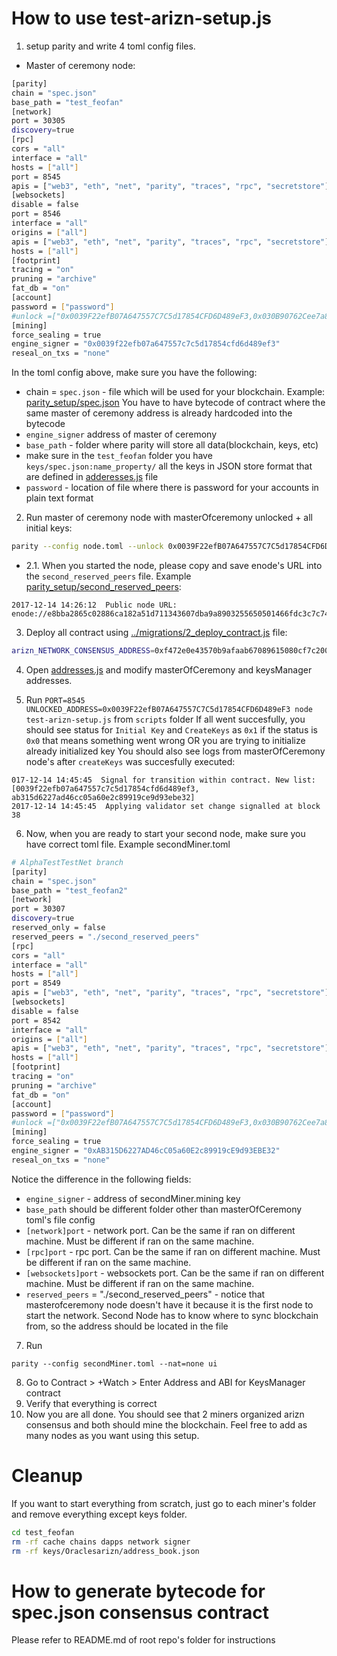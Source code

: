 # How to use test-arizn-setup.js

1. setup parity and write 4 toml config files.

- Master of ceremony node:
```bash
[parity]
chain = "spec.json"
base_path = "test_feofan"
[network]
port = 30305
discovery=true
[rpc]
cors = "all"
interface = "all"
hosts = ["all"]
port = 8545
apis = ["web3", "eth", "net", "parity", "traces", "rpc", "secretstore"]
[websockets]
disable = false
port = 8546
interface = "all"
origins = ["all"]
apis = ["web3", "eth", "net", "parity", "traces", "rpc", "secretstore"]
hosts = ["all"]
[footprint]
tracing = "on"
pruning = "archive"
fat_db = "on"
[account]
password = ["password"]
#unlock =["0x0039F22efB07A647557C7C5d17854CFD6D489eF3,0x030B90762Cee7a87ee4f51e715a302177043835e,0x4c718e4FdD135Db0Ddcf1c9421077edaF336e593,0x798a19fa3Ea264286A9C27353ECAe89872f46C7E"]
[mining]
force_sealing = true
engine_signer = "0x0039f22efb07a647557c7c5d17854cfd6d489ef3"
reseal_on_txs = "none"
```
In the toml config above, make sure you have the following: 
- chain = `spec.json` - file which will be used for your blockchain. Example: [parity_setup/spec.json](parity_setup/spec.json)
You have to have bytecode of contract where the same master of ceremony address is already hardcoded into the bytecode
- `engine_signer` address of master of ceremony
- `base_path` - folder where parity will store all data(blockchain, keys, etc)
- make sure in the `test_feofan` folder you have `keys/spec.json:name_property/` all the keys in JSON store format that are defined in
[adderesses.js](addresses.js) file
- `password` - location of file where there is password for your accounts in plain text format

2. Run master of ceremony node with masterOfceremony unlocked + all initial keys:
 ```bash
 parity --config node.toml --unlock 0x0039F22efB07A647557C7C5d17854CFD6D489eF3,0x030B90762Cee7a87ee4f51e715a302177043835e,0x4c718e4FdD135Db0Ddcf1c9421077edaF336e593,0x798a19fa3Ea264286A9C27353ECAe89872f46C7E --nat=none --no-ui
 ```
- 2.1. When you started the node, please copy and save enode's URL into the `second_reserved_peers` file. Example 
[parity_setup/second_reserved_peers](parity_setup/second_reserved_peers):
```
2017-12-14 14:26:12  Public node URL: enode://e8bba2865c02886ca182a51d711343607dba9a8903255650501466fdc3c7c7481428d78334babad3f181704b657be311ee90893a27d9cd93e0cbacfa9f7a21bb@[::0.0.1.0]:30305
```

3. Deploy all contract using [../migrations/2_deploy_contract.js]([../migrations/2_deploy_contract.js]) file:
```bash
arizn_NETWORK_CONSENSUS_ADDRESS=0xf472e0e43570b9afaab67089615080cf7c20018d MASTER_OF_CEREMONY=0x0039F22efB07A647557C7C5d17854CFD6D489eF3 ./node_modules/.bin/truffle migrate --reset --network sokol
```

4. Open [addresses.js](addresses.js) and modify masterOfCeremony and keysManager addresses.

5. Run 
`PORT=8545 UNLOCKED_ADDRESS=0x0039F22efB07A647557C7C5d17854CFD6D489eF3 node test-arizn-setup.js` from `scripts` folder
If all went succesfully, you should see status for `Initial Key` and `CreateKeys` as `0x1` if the status is `0x0` that means something went wrong
OR
you are trying to initialize already initialized key
You should also see logs from masterOfCeremony node's after `createKeys` was succesfully executed:
```
017-12-14 14:45:45  Signal for transition within contract. New list: [0039f22efb07a647557c7c5d17854cfd6d489ef3, ab315d6227ad46cc05a60e2c89919ce9d93ebe32]
2017-12-14 14:45:45  Applying validator set change signalled at block 38
```

6. Now, when you are ready to start your second node, make sure you have correct toml file. Example secondMiner.toml
```bash
# AlphaTestTestNet branch
[parity]
chain = "spec.json"
base_path = "test_feofan2"
[network]
port = 30307
discovery=true
reserved_only = false
reserved_peers = "./second_reserved_peers"
[rpc]
cors = "all"
interface = "all"
hosts = ["all"]
port = 8549
apis = ["web3", "eth", "net", "parity", "traces", "rpc", "secretstore"]
[websockets]
disable = false
port = 8542
interface = "all"
origins = ["all"]
apis = ["web3", "eth", "net", "parity", "traces", "rpc", "secretstore"]
hosts = ["all"]
[footprint]
tracing = "on"
pruning = "archive"
fat_db = "on"
[account]
password = ["password"]
#unlock =["0x0039F22efB07A647557C7C5d17854CFD6D489eF3,0x030B90762Cee7a87ee4f51e715a302177043835e,0x4c718e4FdD135Db0Ddcf1c9421077edaF336e593,0x798a19fa3Ea264286A9C27353ECAe89872f46C7E"]
[mining]
force_sealing = true
engine_signer = "0xAB315D6227AD46cC05a60E2c89919cE9d93EBE32"
reseal_on_txs = "none"
```

Notice the difference in the following fields:
- `engine_signer` - address of secondMiner.mining key
- `base_path` should be different folder other than masterOfCeremony toml's file config
- `[network]port` - network port. Can be the same if ran on different machine. Must be different if ran on the same machine.
- `[rpc]port` - rpc port. Can be the same if ran on different machine. Must be different if ran on the same machine.
- `[websockets]port` - websockets port. Can be the same if ran on different machine. Must be different if ran on the same machine.
- `reserved_peers` = "./second_reserved_peers" - notice that masterofceremony node doesn't have it because it is the first node to start the network.
Second Node has to know where to sync blockchain from, so the address should be located in the file

7. Run 
```
parity --config secondMiner.toml --nat=none ui
```
8. Go to Contract > +Watch > Enter Address and ABI for KeysManager contract
9. Verify that everything is correct
10. Now you are all done. You should see that 2 miners organized arizn consensus and both should mine the blockchain.
Feel free to add as many nodes as you want using this setup.

# Cleanup

If you want to start everything from scratch, just go to each miner's folder and remove everything except keys folder.
```bash
cd test_feofan
rm -rf cache chains dapps network signer
rm -rf keys/Oraclesarizn/address_book.json
```

# How to generate bytecode for spec.json consensus contract
Please refer to README.md of root repo's folder for instructions